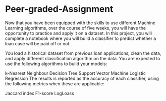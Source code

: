 # Peer-graded-Assignment


Now that you have been equipped with the skills to use different Machine Learning algorithms, over the course of five weeks, you will have the opportunity to practice and apply it on a dataset. In this project, you will complete a notebook where you will build a classifier to predict whether a loan case will be paid off or not. 

You load a historical dataset from previous loan applications, clean the data, and apply different classification algorithm on the data. You are expected to use the following algorithms to build your models:

k-Nearest Neighbour
Decision Tree
Support Vector Machine
Logistic Regression
The results is reported as the accuracy of each classifier, using the following metrics when these are applicable:

Jaccard index
F1-score
LogLoass
